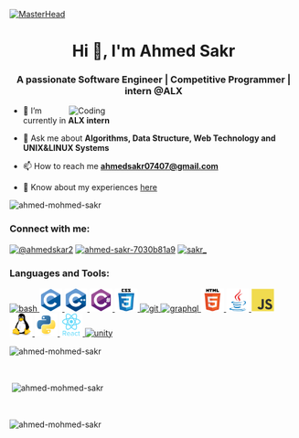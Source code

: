 [![MasterHead](https://images.pexels.com/photos/577585/pexels-photo-577585.jpeg?auto=compress&cs=tinysrgb&w=1200)](https://github.com/Ahmed-Mohmed-Sakr/Ahmed-Mohmed-Sakr)

<h1 align="center">Hi 👋, I'm Ahmed Sakr</h1>
<h3 align="center">A passionate Software Engineer | Competitive Programmer | intern @ALX</h3>

<img align="right" alt="Coding" width="400" src="https://i.pinimg.com/originals/e8/f4/53/e8f453469a3ec97ecd354df465d73913.gif">

- 🌱 I’m currently in **ALX intern**

- 💬 Ask me about **Algorithms, Data Structure, Web Technology and UNIX&LINUX Systems**

- 📫 How to reach me **ahmedsakr07407@gmail.com**

- 📄 Know about my experiences [here](https://drive.google.com/file/d/1sCHVgfOXADQ55X1Buxrd8FiHFMp9gLai/view?usp=sharing)

<p align="left"> <img src="https://komarev.com/ghpvc/?username=ahmed-mohmed-sakr&label=Profile%20views&color=0e75b6&style=flat" alt="ahmed-mohmed-sakr" /> </p>

<h3 align="left">Connect with me:</h3>
<p align="left">
<a href="https://twitter.com/@ahmedskar2" target="blank"><img align="center" src="https://raw.githubusercontent.com/rahuldkjain/github-profile-readme-generator/master/src/images/icons/Social/twitter.svg" alt="@ahmedskar2" height="30" width="40" /></a>
<a href="https://linkedin.com/in/ahmed-sakr-7030b81a9" target="blank"><img align="center" src="https://raw.githubusercontent.com/rahuldkjain/github-profile-readme-generator/master/src/images/icons/Social/linked-in-alt.svg" alt="ahmed-sakr-7030b81a9" height="30" width="40" /></a>
<a href="https://codeforces.com/profile/sakr_" target="blank"><img align="center" src="https://raw.githubusercontent.com/rahuldkjain/github-profile-readme-generator/master/src/images/icons/Social/codeforces.svg" alt="sakr_" height="30" width="40" /></a>
</p>

<h3 align="left">Languages and Tools:</h3>
<p align="left"> <a href="https://www.gnu.org/software/bash/" target="_blank" rel="noreferrer"> <img src="https://www.vectorlogo.zone/logos/gnu_bash/gnu_bash-icon.svg" alt="bash" width="40" height="40"/> </a> <a href="https://www.cprogramming.com/" target="_blank" rel="noreferrer"> <img src="https://raw.githubusercontent.com/devicons/devicon/master/icons/c/c-original.svg" alt="c" width="40" height="40"/> </a> <a href="https://www.w3schools.com/cpp/" target="_blank" rel="noreferrer"> <img src="https://raw.githubusercontent.com/devicons/devicon/master/icons/cplusplus/cplusplus-original.svg" alt="cplusplus" width="40" height="40"/> </a> <a href="https://www.w3schools.com/cs/" target="_blank" rel="noreferrer"> <img src="https://raw.githubusercontent.com/devicons/devicon/master/icons/csharp/csharp-original.svg" alt="csharp" width="40" height="40"/> </a> <a href="https://www.w3schools.com/css/" target="_blank" rel="noreferrer"> <img src="https://raw.githubusercontent.com/devicons/devicon/master/icons/css3/css3-original-wordmark.svg" alt="css3" width="40" height="40"/> </a> <a href="https://git-scm.com/" target="_blank" rel="noreferrer"> <img src="https://www.vectorlogo.zone/logos/git-scm/git-scm-icon.svg" alt="git" width="40" height="40"/> </a> <a href="https://graphql.org" target="_blank" rel="noreferrer"> <img src="https://www.vectorlogo.zone/logos/graphql/graphql-icon.svg" alt="graphql" width="40" height="40"/> </a> <a href="https://www.w3.org/html/" target="_blank" rel="noreferrer"> <img src="https://raw.githubusercontent.com/devicons/devicon/master/icons/html5/html5-original-wordmark.svg" alt="html5" width="40" height="40"/> </a> <a href="https://www.java.com" target="_blank" rel="noreferrer"> <img src="https://raw.githubusercontent.com/devicons/devicon/master/icons/java/java-original.svg" alt="java" width="40" height="40"/> </a> <a href="https://developer.mozilla.org/en-US/docs/Web/JavaScript" target="_blank" rel="noreferrer"> <img src="https://raw.githubusercontent.com/devicons/devicon/master/icons/javascript/javascript-original.svg" alt="javascript" width="40" height="40"/> </a> <a href="https://www.linux.org/" target="_blank" rel="noreferrer"> <img src="https://raw.githubusercontent.com/devicons/devicon/master/icons/linux/linux-original.svg" alt="linux" width="40" height="40"/> </a> <a href="https://www.python.org" target="_blank" rel="noreferrer"> <img src="https://raw.githubusercontent.com/devicons/devicon/master/icons/python/python-original.svg" alt="python" width="40" height="40"/> </a> <a href="https://reactjs.org/" target="_blank" rel="noreferrer"> <img src="https://raw.githubusercontent.com/devicons/devicon/master/icons/react/react-original-wordmark.svg" alt="react" width="40" height="40"/> </a> <a href="https://unity.com/" target="_blank" rel="noreferrer"> <img src="https://www.vectorlogo.zone/logos/unity3d/unity3d-icon.svg" alt="unity" width="40" height="40"/> </a> </p>

<p><img align="center" src="https://github-readme-stats.vercel.app/api/top-langs?username=ahmed-mohmed-sakr&show_icons=true&locale=en&layout=compact" alt="ahmed-mohmed-sakr" /></p>
<br>
<p>&nbsp;<img align="center" src="https://github-readme-stats.vercel.app/api?username=ahmed-mohmed-sakr&show_icons=true&locale=en" alt="ahmed-mohmed-sakr" /></p>
<br>
<p><img align="center" src="https://github-readme-streak-stats.herokuapp.com/?user=ahmed-mohmed-sakr&" alt="ahmed-mohmed-sakr" /></p>
